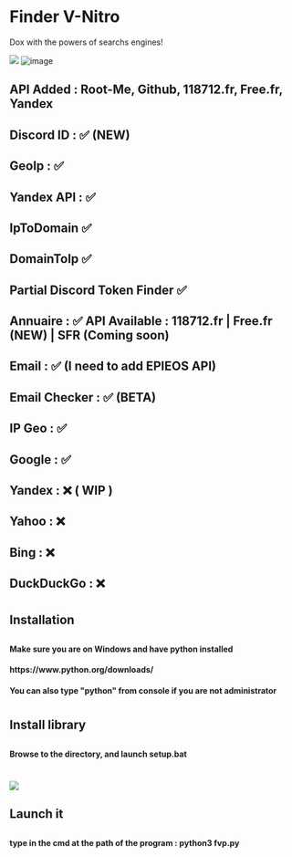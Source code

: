 # Finder V-Nitro
Dox with the powers of searchs engines!


<img src="https://cdn.discordapp.com/attachments/971102399441821706/1062814017682423900/image.png"> </img>
![image](https://user-images.githubusercontent.com/104798220/218305301-dae09ada-1ffc-47f7-93d7-fb0b2a48fc1b.png)



<h2> API Added : Root-Me, Github, 118712.fr, Free.fr, Yandex <h2>
<h2> Discord ID : ✅ (NEW)</h2>
<h2> GeoIp : ✅ </h2>
<h2> Yandex API : ✅ </h2>
<h2> IpToDomain ✅</h2>
<h2> DomainToIp ✅</h2>
<h2> Partial Discord Token Finder ✅</h2>
<h2> Annuaire : ✅ API Available : 118712.fr | Free.fr (NEW) | SFR (Coming soon) </h2>
<h2> Email : ✅ (I need to add EPIEOS API)</h2>
<h2> Email Checker : ✅ (BETA)</h2>
<h2> IP Geo : ✅ </h2>
<h2> Google : ✅ </h2>
<h2> Yandex : ❌ ( WIP ) </h2>
<h2> Yahoo : ❌ </h2>
<h2> Bing : ❌ </h2>
<h2> DuckDuckGo : ❌ </h2>

<h1> <h1>
<h2> Installation <h2>
  
<h4> Make sure you are on Windows and have python installed <h4>
  <h4> https://www.python.org/downloads/ <h4>
  <h4> You can also type "python" from console if you are not administrator <h4>
 <h1> <h1>
 <h2> Install library <h2>

 <h4> Browse to the directory, and launch setup.bat <h4>
<h1> <h1>
<img src="https://cdn.discordapp.com/attachments/971040198945280000/973723397819338872/unknown.png"> </img>
<h2> Launch it <h2>
  
  <h4> type in the cmd at the path of the program : python3 fvp.py<h4>
